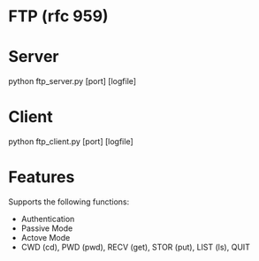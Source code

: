 # FTP (rfc 959)

# Server
python ftp_server.py [port] [logfile]

# Client
python ftp_client.py <host> [port] [logfile]

# Features
Supports the following functions:
* Authentication
* Passive Mode
* Actove Mode
* CWD (cd), PWD (pwd), RECV (get), STOR (put), LIST (ls), QUIT
